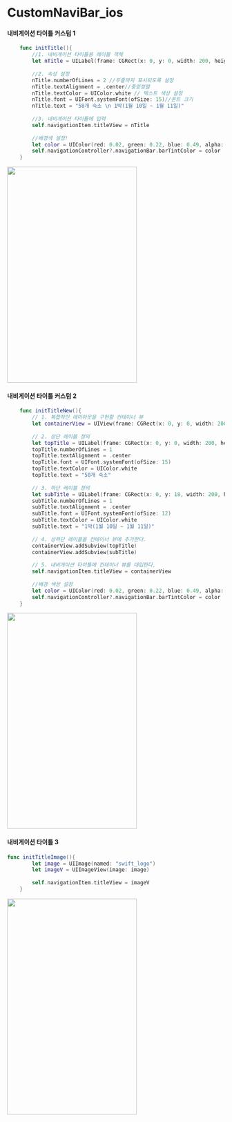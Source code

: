 # CustomNaviBar_ios

#### 내비게이션 타이틀 커스텀 1

```swift
    func initTitle(){
        //1. 내비게이션 타이틀용 레이블 객체
        let nTitle = UILabel(frame: CGRect(x: 0, y: 0, width: 200, height: 40))
        
        //2. 속성 설정
        nTitle.numberOfLines = 2 //두줄까지 표시되도록 설정
        nTitle.textAlignment = .center//중앙정렬
        nTitle.textColor = UIColor.white // 텍스트 색상 설정
        nTitle.font = UIFont.systemFont(ofSize: 15)//폰트 크기
        nTitle.text = "58개 숙소 \n 1박(1월 10일 ~ 1월 11일)"
        
        //3. 내비게이션 타이틀에 입력
        self.navigationItem.titleView = nTitle
        
        //배경색 설정!
        let color = UIColor(red: 0.02, green: 0.22, blue: 0.49, alpha: 0.8)
        self.navigationController?.navigationBar.barTintColor = color
    }
```

<div>
<img width="300" height="500" src="https://user-images.githubusercontent.com/30828236/54037520-b9bbbd80-4201-11e9-91ee-11d8fa9aae31.png">
</div>
           
#### 내비게이션 타이틀 커스텀 2

```swift
    func initTitleNew(){
        // 1. 복합적인 레이아웃을 구현할 컨테이너 뷰
        let containerView = UIView(frame: CGRect(x: 0, y: 0, width: 200, height: 36))
        
        // 2. 상단 레이블 정의
        let topTitle = UILabel(frame: CGRect(x: 0, y: 0, width: 200, height: 10))
        topTitle.numberOfLines = 1
        topTitle.textAlignment = .center
        topTitle.font = UIFont.systemFont(ofSize: 15)
        topTitle.textColor = UIColor.white
        topTitle.text = "58개 숙소"
        
        // 3. 하단 레이블 정의
        let subTitle = UILabel(frame: CGRect(x: 0, y: 18, width: 200, height: 18))
        subTitle.numberOfLines = 1
        subTitle.textAlignment = .center
        subTitle.font = UIFont.systemFont(ofSize: 12)
        subTitle.textColor = UIColor.white
        subTitle.text = "1박(1월 10일 ~ 1월 11일)"
        
        // 4. 상하단 레이블을 컨테이너 뷰에 추가한다.
        containerView.addSubview(topTitle)
        containerView.addSubview(subTitle)
        
        // 5. 내비게이션 타이틀에 컨테이너 뷰를 대입한다.
        self.navigationItem.titleView = containerView
        
        //배경 색상 설정
        let color = UIColor(red: 0.02, green: 0.22, blue: 0.49, alpha: 0.8)
        self.navigationController?.navigationBar.barTintColor = color
    }
```

<div>
<img width="300" height="500" src="https://user-images.githubusercontent.com/30828236/54037529-baecea80-4201-11e9-85e4-4f494afc55af.png">
</div>

#### 내비게이션 타이틀 3

```swift
func initTitleImage(){
        let image = UIImage(named: "swift_logo")
        let imageV = UIImageView(image: image)
        
        self.navigationItem.titleView = imageV
    }
```
<div>
    <img width="300" height="500" src="https://user-images.githubusercontent.com/30828236/54038227-5a5ead00-4203-11e9-958e-5e7211db2e92.png">
</div>


